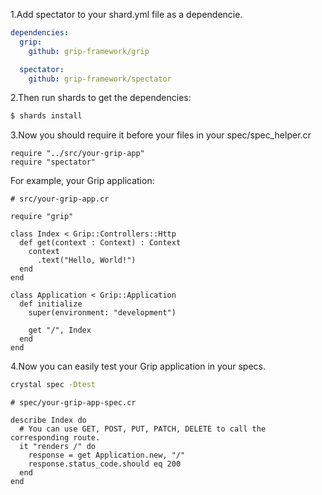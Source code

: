 1.Add spectator to your shard.yml file as a dependencie.

```yaml
dependencies:
  grip:
    github: grip-framework/grip

  spectator:
    github: grip-framework/spectator
```

2.Then run shards to get the dependencies:

```bash
$ shards install
```

3.Now you should require it before your files in your spec/spec_helper.cr

```
require "../src/your-grip-app"
require "spectator"
```

For example, your Grip application:

```crystal
# src/your-grip-app.cr

require "grip"

class Index < Grip::Controllers::Http
  def get(context : Context) : Context
    context
      .text("Hello, World!")
  end
end

class Application < Grip::Application
  def initialize
    super(environment: "development")

    get "/", Index
  end
end
```

4.Now you can easily test your Grip application in your specs.

```bash
crystal spec -Dtest
```

```crystal
# spec/your-grip-app-spec.cr

describe Index do
  # You can use GET, POST, PUT, PATCH, DELETE to call the corresponding route.
  it "renders /" do
    response = get Application.new, "/"
    response.status_code.should eq 200
  end
end
```
